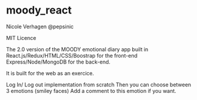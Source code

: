 # moody_react

Nicole Verhagen @pepsinic

MIT Licence

The 2.0 version of the MOODY emotional diary app built in React.js/Redux/HTML/CSS/Boostrap for the front-end 
Express/Node/MongoDB for the back-end.

It is built for the web as an exercice.

Log In/ Log out implementation from scratch
Then you can choose between 3 emotions (smiley faces) 
Add a comment to this emotion if you want.
